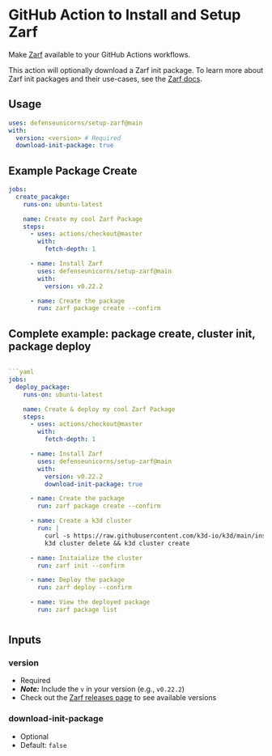 # GitHub Action to Install and Setup Zarf

Make [Zarf](https://github.com/defenseunicorns/zarf) available to your GitHub Actions workflows.

This action will optionally download a Zarf init package. To learn more about Zarf init packages and their use-cases, see the [Zarf docs](https://docs.zarf.dev/docs/user-guide/zarf-packages/the-zarf-init-package).

## Usage

```yaml
uses: defenseunicorns/setup-zarf@main
with:
  version: <version> # Required
  download-init-package: true
```

## Example Package Create

```yaml
jobs:
  create_pacakge:
    runs-on: ubuntu-latest

    name: Create my cool Zarf Package
    steps:
      - uses: actions/checkout@master
        with:
          fetch-depth: 1

      - name: Install Zarf
        uses: defenseunicorns/setup-zarf@main
        with:
          version: v0.22.2

      - name: Create the package
        run: zarf package create --confirm
```

## Complete example: package create, cluster init, package deploy

````yaml

```yaml
jobs:
  deploy_package:
    runs-on: ubuntu-latest

    name: Create & deploy my cool Zarf Package
    steps:
      - uses: actions/checkout@master
        with:
          fetch-depth: 1

      - name: Install Zarf
        uses: defenseunicorns/setup-zarf@main
        with:
          version: v0.22.2
          download-init-package: true

      - name: Create the package
        run: zarf package create --confirm

      - name: Create a k3d cluster
        run: |
          curl -s https://raw.githubusercontent.com/k3d-io/k3d/main/install.sh | bash
          k3d cluster delete && k3d cluster create

      - name: Initaialize the cluster
        run: zarf init --confirm

      - name: Deploy the package
        run: zarf deploy --confirm

      - name: View the deployed package
        run: zarf package list
````

#

## Inputs

### version

- Required
- **_Note:_** Include the `v` in your version (e.g., `v0.22.2`)
- Check out the [Zarf releases page](https://github.com/defenseunicorns/zarf/releases) to see available versions

### download-init-package

- Optional
- Default: `false`
